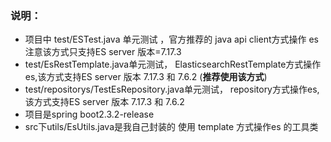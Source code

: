 ### 说明：
* 项目中 test/ESTest.java 单元测试 ，官方推荐的 java api client方式操作 es 注意该方式只支持ES server 版本=7.17.3
* test/EsRestTemplate.java单元测试， ElasticsearchRestTemplate方式操作es,该方式支持ES server 版本 7.17.3 和 7.6.2 (**推荐使用该方式**)
* test/repositorys/TestEsRepository.java单元测试， repository方式操作es,该方式支持ES server 版本 7.17.3 和 7.6.2
* 项目是spring boot2.3.2-release
* src下utils/EsUtils.java是我自己封装的 使用 template 方式操作es 的工具类
